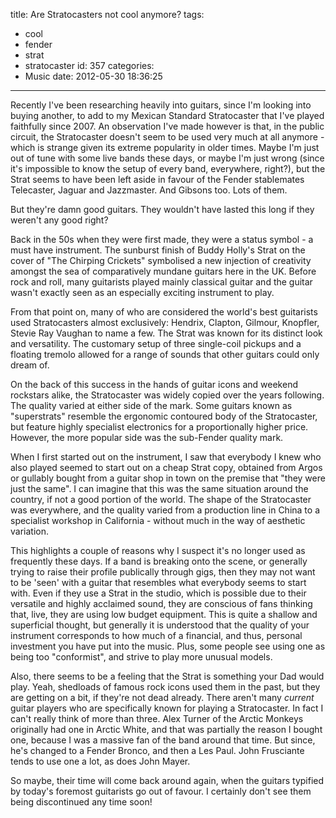 title: Are Stratocasters not cool anymore?
tags:
  - cool
  - fender
  - strat
  - stratocaster
id: 357
categories:
  - Music
date: 2012-05-30 18:36:25
---

Recently I've been researching heavily into guitars, since I'm looking into buying another, to add to my Mexican Standard Stratocaster that I've played faithfully since 2007\. An observation I've made however is that, in the public circuit, the Stratocaster doesn't seem to be used very much at all anymore - which is strange given its extreme popularity in older times. Maybe I'm just out of tune with some live bands these days, or maybe I'm just wrong (since it's impossible to know the setup of every band, everywhere, right?), but the Strat seems to have been left aside in favour of the Fender stablemates Telecaster, Jaguar and Jazzmaster. And Gibsons too. Lots of them.

But they're damn good guitars. They wouldn't have lasted this long if they weren't any good right?

Back in the 50s when they were first made, they were a status symbol - a must have instrument. The sunburst finish of Buddy Holly's Strat on the cover of "The Chirping Crickets" symbolised a new injection of creativity amongst the sea of comparatively mundane guitars here in the UK. Before rock and roll, many guitarists played mainly classical guitar and the guitar wasn't exactly seen as an especially exciting instrument to play.

From that point on, many of who are considered the world's best guitarists used Stratocasters almost exclusively: Hendrix, Clapton, Gilmour, Knopfler, Stevie Ray Vaughan to name a few. The Strat was known for its distinct look and versatility. The customary setup of three single-coil pickups and a floating tremolo allowed for a range of sounds that other guitars could only dream of.

On the back of this success in the hands of guitar icons and weekend rockstars alike, the Stratocaster was widely copied over the years following. The quality varied at either side of the mark. Some guitars known as "superstrats" resemble the ergonomic contoured body of the Stratocaster, but feature highly specialist electronics for a proportionally higher price. However, the more popular side was the sub-Fender quality mark.

When I first started out on the instrument, I saw that everybody I knew who also played seemed to start out on a cheap Strat copy, obtained from Argos or gullably bought from a guitar shop in town on the premise that "they were just the same". I can imagine that this was the same situation around the country, if not a good portion of the world. The shape of the Stratocaster was everywhere, and the quality varied from a production line in China to a specialist workshop in California - without much in the way of aesthetic variation.

This highlights a couple of reasons why I suspect it's no longer used as frequently these days. If a band is breaking onto the scene, or generally trying to raise their profile publically through gigs, then they may not want to be 'seen' with a guitar that resembles what everybody seems to start with. Even if they use a Strat in the studio, which is possible due to their versatile and highly acclaimed sound, they are conscious of fans thinking that, live, they are using low budget equipment. This is quite a shallow and superficial thought, but generally it is understood that the quality of your instrument corresponds to how much of a financial, and thus, personal investment you have put into the music. Plus, some people see using one as being too "conformist", and strive to play more unusual models.

Also, there seems to be a feeling that the Strat is something your Dad would play. Yeah, shedloads of famous rock icons used them in the past, but they are getting on a bit, if they're not dead already. There aren't many *current* guitar players who are specifically known for playing a Stratocaster. In fact I can't really think of more than three. Alex Turner of the Arctic Monkeys originally had one in Arctic White, and that was partially the reason I bought one, because I was a massive fan of the band around that time. But since, he's changed to a Fender Bronco, and then a Les Paul. John Frusciante tends to use one a lot, as does John Mayer.

So maybe, their time will come back around again, when the guitars typified by today's foremost guitarists go out of favour. I certainly don't see them being discontinued any time soon!